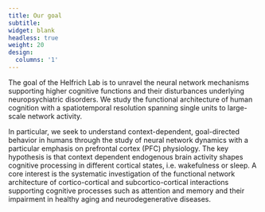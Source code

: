```yaml
---
title: Our goal
subtitle:
widget: blank
headless: true
weight: 20
design:
  columns: '1'
---
```


The goal of the Helfrich Lab is to unravel the neural network mechanisms supporting higher cognitive functions and their disturbances underlying neuropsychiatric disorders. We study the functional architecture of human cognition with a spatiotemporal resolution spanning single units to large-scale network activity.

In particular, we seek to understand context-dependent, goal-directed behavior in humans through the study of neural network dynamics with a particular emphasis on prefrontal cortex (PFC) physiology. The key hypothesis is that context dependent endogenous brain activity shapes cognitive processing in different cortical states, i.e. wakefulness or sleep. A core interest is the systematic investigation of the functional network architecture of cortico-cortical and subcortico-cortical interactions supporting cognitive processes such as attention and memory and their impairment in healthy aging and neurodegenerative diseases.

